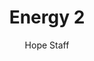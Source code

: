 ---
image: /assets/img/kl/kl_energy_2.png
title: Energy 2
number: 2
categories:
  - Meditations
  - Carpe diem
  - Energy
author: Hope Staff
notes: Energy 2
embed: >-
  <iframe style="border-radius:12px" src="https://open.spotify.com/embed/episode/3INVS4w7KORkLX5K3J4Nit?utm_source=generator" width="100%" height="352" frameBorder="0" allowfullscreen="" allow="autoplay; clipboard-write; encrypted-media; fullscreen; picture-in-picture" loading="lazy"></iframe>
transcript: >-
  SOME LINES OF TEXT START HERE
---